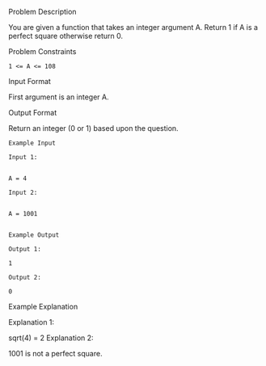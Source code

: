 Problem Description

You are given a function that takes an integer argument A. Return 1 if A is a perfect square otherwise return 0.


Problem Constraints

    1 <= A <= 108



Input Format

First argument is an integer A.



Output Format

Return an integer (0 or 1) based upon the question.

    
    
    Example Input
    
    Input 1:
    
    
    A = 4
    
    Input 2:
    
    
    A = 1001
    
    
    Example Output
    
    Output 1:
    
    1
    
    Output 2:
    
    0


Example Explanation

Explanation 1:

sqrt(4) = 2
Explanation 2:

1001 is not a perfect square.
